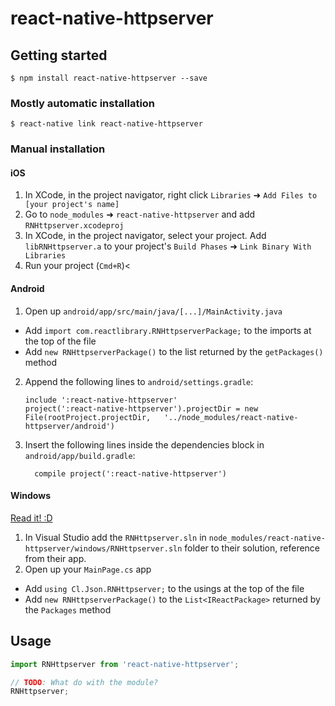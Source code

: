 
# react-native-httpserver

## Getting started

`$ npm install react-native-httpserver --save`

### Mostly automatic installation

`$ react-native link react-native-httpserver`

### Manual installation


#### iOS

1. In XCode, in the project navigator, right click `Libraries` ➜ `Add Files to [your project's name]`
2. Go to `node_modules` ➜ `react-native-httpserver` and add `RNHttpserver.xcodeproj`
3. In XCode, in the project navigator, select your project. Add `libRNHttpserver.a` to your project's `Build Phases` ➜ `Link Binary With Libraries`
4. Run your project (`Cmd+R`)<

#### Android

1. Open up `android/app/src/main/java/[...]/MainActivity.java`
  - Add `import com.reactlibrary.RNHttpserverPackage;` to the imports at the top of the file
  - Add `new RNHttpserverPackage()` to the list returned by the `getPackages()` method
2. Append the following lines to `android/settings.gradle`:
  	```
  	include ':react-native-httpserver'
  	project(':react-native-httpserver').projectDir = new File(rootProject.projectDir, 	'../node_modules/react-native-httpserver/android')
  	```
3. Insert the following lines inside the dependencies block in `android/app/build.gradle`:
  	```
      compile project(':react-native-httpserver')
  	```

#### Windows
[Read it! :D](https://github.com/ReactWindows/react-native)

1. In Visual Studio add the `RNHttpserver.sln` in `node_modules/react-native-httpserver/windows/RNHttpserver.sln` folder to their solution, reference from their app.
2. Open up your `MainPage.cs` app
  - Add `using Cl.Json.RNHttpserver;` to the usings at the top of the file
  - Add `new RNHttpserverPackage()` to the `List<IReactPackage>` returned by the `Packages` method


## Usage
```javascript
import RNHttpserver from 'react-native-httpserver';

// TODO: What do with the module?
RNHttpserver;
```
  